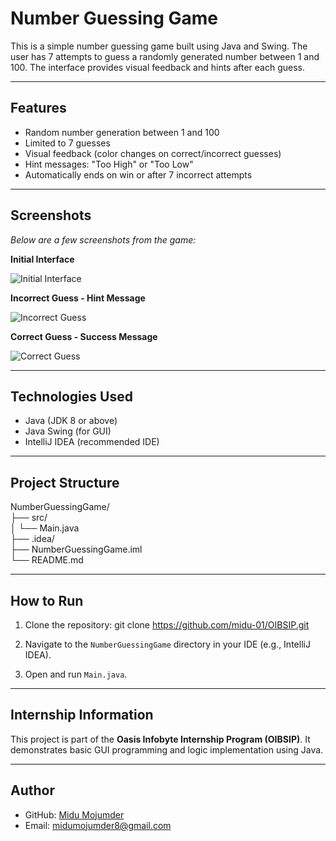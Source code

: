 # Number Guessing Game

This is a simple number guessing game built using Java and Swing. The user has 7 attempts to guess a randomly generated number between 1 and 100. The interface provides visual feedback and hints after each guess.

---

## Features

- Random number generation between 1 and 100
- Limited to 7 guesses
- Visual feedback (color changes on correct/incorrect guesses)
- Hint messages: "Too High" or "Too Low"
- Automatically ends on win or after 7 incorrect attempts

---

## Screenshots

*Below are a few screenshots from the game:*

**Initial Interface**

![Initial Interface](fig1.png)

**Incorrect Guess - Hint Message**

![Incorrect Guess](fig2.png)

**Correct Guess - Success Message**

![Correct Guess](fig3.png)

---

## Technologies Used

- Java (JDK 8 or above)
- Java Swing (for GUI)
- IntelliJ IDEA (recommended IDE)

---

## Project Structure
NumberGuessingGame/ <br>
├── src/ <br>
│ └── Main.java <br>
├── .idea/ <br>
├── NumberGuessingGame.iml <br>
└── README.md

---

## How to Run

1. Clone the repository:
git clone https://github.com/midu-01/OIBSIP.git

2. Navigate to the `NumberGuessingGame` directory in your IDE (e.g., IntelliJ IDEA).

3. Open and run `Main.java`.

---

## Internship Information

This project is part of the **Oasis Infobyte Internship Program (OIBSIP)**. It demonstrates basic GUI programming and logic implementation using Java.

---

## Author

- GitHub: [Midu Mojumder](https://github.com/midu-01)
- Email: midumojumder8@gmail.com
